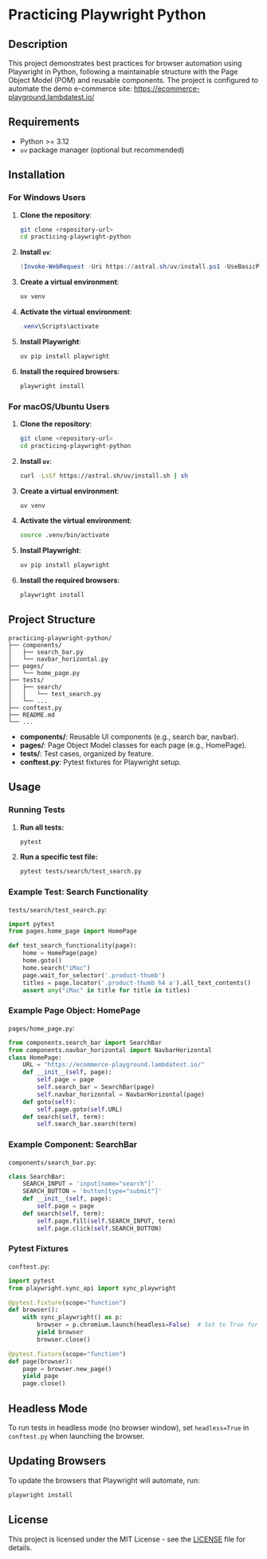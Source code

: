 # Practicing Playwright Python

## Description
This project demonstrates best practices for browser automation using Playwright in Python, following a maintainable structure with the Page Object Model (POM) and reusable components. The project is configured to automate the demo e-commerce site: https://ecommerce-playground.lambdatest.io/

## Requirements
- Python >= 3.12
- `uv` package manager (optional but recommended)

## Installation

### For Windows Users
1. **Clone the repository**:
   ```bash
   git clone <repository-url>
   cd practicing-playwright-python
   ```
2. **Install `uv`**:
   ```powershell
   (Invoke-WebRequest -Uri https://astral.sh/uv/install.ps1 -UseBasicParsing).Content | powershell
   ```
3. **Create a virtual environment**:
   ```powershell
   uv venv
   ```
4. **Activate the virtual environment**:
   ```powershell
   .venv\Scripts\activate
   ```
5. **Install Playwright**:
   ```powershell
   uv pip install playwright
   ```
6. **Install the required browsers**:
   ```powershell
   playwright install
   ```

### For macOS/Ubuntu Users
1. **Clone the repository**:
   ```bash
   git clone <repository-url>
   cd practicing-playwright-python
   ```
2. **Install `uv`**:
   ```bash
   curl -LsSf https://astral.sh/uv/install.sh | sh
   ```
3. **Create a virtual environment**:
   ```bash
   uv venv
   ```
4. **Activate the virtual environment**:
   ```bash
   source .venv/bin/activate
   ```
5. **Install Playwright**:
   ```bash
   uv pip install playwright
   ```
6. **Install the required browsers**:
   ```bash
   playwright install
   ```

## Project Structure

```
practicing-playwright-python/
├── components/
│   ├── search_bar.py
│   └── navbar_horizontal.py
├── pages/
│   └── home_page.py
├── tests/
│   ├── search/
│   │   └── test_search.py
│   └── ...
├── conftest.py
├── README.md
└── ...
```

- **components/**: Reusable UI components (e.g., search bar, navbar).
- **pages/**: Page Object Model classes for each page (e.g., HomePage).
- **tests/**: Test cases, organized by feature.
- **conftest.py**: Pytest fixtures for Playwright setup.

## Usage

### Running Tests

1. **Run all tests:**
   ```bash
   pytest
   ```
2. **Run a specific test file:**
   ```bash
   pytest tests/search/test_search.py
   ```

### Example Test: Search Functionality

`tests/search/test_search.py`:
```python
import pytest
from pages.home_page import HomePage

def test_search_functionality(page):
    home = HomePage(page)
    home.goto()
    home.search("iMac")
    page.wait_for_selector('.product-thumb')
    titles = page.locator('.product-thumb h4 a').all_text_contents()
    assert any("iMac" in title for title in titles)
```

### Example Page Object: HomePage

`pages/home_page.py`:
```python
from components.search_bar import SearchBar
from components.navbar_horizontal import NavbarHorizontal
class HomePage:
    URL = "https://ecommerce-playground.lambdatest.io/"
    def __init__(self, page):
        self.page = page
        self.search_bar = SearchBar(page)
        self.navbar_horizontal = NavbarHorizontal(page)
    def goto(self):
        self.page.goto(self.URL)
    def search(self, term):
        self.search_bar.search(term)
```

### Example Component: SearchBar

`components/search_bar.py`:
```python
class SearchBar:
    SEARCH_INPUT = 'input[name="search"]'
    SEARCH_BUTTON = 'button[type="submit"]'
    def __init__(self, page):
        self.page = page
    def search(self, term):
        self.page.fill(self.SEARCH_INPUT, term)
        self.page.click(self.SEARCH_BUTTON)
```

### Pytest Fixtures

`conftest.py`:
```python
import pytest
from playwright.sync_api import sync_playwright

@pytest.fixture(scope="function")
def browser():
    with sync_playwright() as p:
        browser = p.chromium.launch(headless=False)  # Set to True for headless mode
        yield browser
        browser.close()

@pytest.fixture(scope="function")
def page(browser):
    page = browser.new_page()
    yield page
    page.close()
```

## Headless Mode
To run tests in headless mode (no browser window), set `headless=True` in `conftest.py` when launching the browser.

## Updating Browsers
To update the browsers that Playwright will automate, run:
```bash
playwright install
```

## License
This project is licensed under the MIT License - see the [LICENSE](LICENSE) file for details.